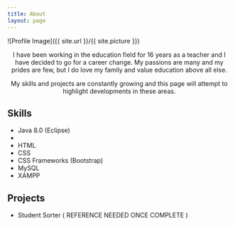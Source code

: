 ```yaml
---
title: About
layout: page
---
```

![Profile Image]({{ site.url }}/{{ site.picture }})


<p align="center">I have been working in the education field for 16 years as a teacher and I have decided to go for a career change.  My passions are many and my prides are few, but I do love my family and value education above all else. </p>

<p align="center">My skills and projects are constantly growing and this page will attempt to highlight developments in these areas.</p>

<h2>Skills</h2>

<ul class="skill-list">
	<li>Java 8.0 (Eclipse)<li>
	<li>HTML</li>
	<li>CSS</li>
	<li>CSS Frameworks (Bootstrap)</li>
	<li>MySQL</li>
	<li>XAMPP</li>
</ul>

<h2>Projects</h2>

<ul>
	<li>Student Sorter ( REFERENCE NEEDED ONCE COMPLETE )</li>
</ul>
